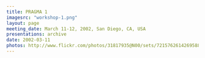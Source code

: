 ```yaml
---
title: PRAGMA 1 
imagesrc: "workshop-1.png"
layout: page
meeting_date: March 11-12, 2002, San Diego, CA, USA
presentations: archive
date: 2002-03-11
photos: http://www.flickr.com/photos/31817935@N00/sets/72157626142695881/
---
```


